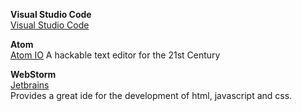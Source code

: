 <b>Visual Studio Code</b><br>
<a href="https://code.visualstudio.com/">Visual Studio Code</a>

<b>Atom</b><br>
<a href="https://atom.io/">Atom IO</a>
A hackable text editor for the 21st Century

<b>WebStorm</b><br>
<a href="http://www.jetbrains.com/webstorm/" target="_blank"> Jetbrains</a>    
Provides a great ide for the development of html, javascript and css.  
